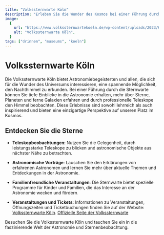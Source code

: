 ```yaml
---
title: "Volkssternwarte Köln"
description: "Erleben Sie die Wunder des Kosmos bei einer Führung durch die Volkssternwarte Köln"
image:
  {
    url: "https://www.volkssternwartekoeln.de/wp-content/uploads/2023/04/Ameisenansicht-der-Beobachtungskuppel-2048x1365.jpg",
    alt: "Volkssternwarte Köln",
  }
tags: ["drinnen", "museums", "koeln"]
---
```


# Volkssternwarte Köln

Die Volkssternwarte Köln bietet Astronomiebegeisterten und allen, die sich für die Wunder des Universums interessieren, eine spannende Möglichkeit, den Nachthimmel zu erkunden. Bei einer Führung durch die Sternwarte können Sie tiefe Einblicke in die Astronomie erhalten, mehr über Sterne, Planeten und ferne Galaxien erfahren und durch professionelle Teleskope den Himmel beobachten. Diese Erlebnisse sind sowohl lehrreich als auch inspirierend und bieten eine einzigartige Perspektive auf unseren Platz im Kosmos.

## Entdecken Sie die Sterne

- **Teleskopbeobachtungen**: Nutzen Sie die Gelegenheit, durch leistungsstarke Teleskope zu blicken und astronomische Objekte aus nächster Nähe zu betrachten.
- **Astronomische Vorträge**: Lauschen Sie den Erklärungen von erfahrenen Astronomen und lernen Sie mehr über aktuelle Themen und Entdeckungen in der Astronomie.
- **Familienfreundliche Veranstaltungen**: Die Sternwarte bietet spezielle Programme für Kinder und Familien, die das Interesse an der Astronomie wecken und fördern.

- **Veranstaltungen und Tickets**: Informationen zu Veranstaltungen, Öffnungszeiten und Ticketbuchungen finden Sie auf der Website: [Volkssternwarte Köln](https://pretix.eu/volkssternwartekoeln.de/).
  [Offizielle Seite der Volkssternwarte](https://www.volkssternwartekoeln.de)

Besuchen Sie die Volkssternwarte Köln und tauchen Sie ein in die faszinierende Welt der Astronomie und Sternenbeobachtung.
